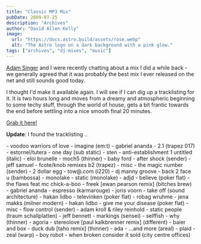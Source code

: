 ```yaml
---
title: "Classic MP3 Mix"
pubDate: 2009-07-25
description: "Archives"
author: "David Allen Kelly"
image:
  url: "https://docs.astro.build/assets/rose.webp"
  alt: "The Astro logo on a dark background with a pink glow."
tags: ["archives", "dj-mixes", "music"]
---
```


[Adam Singer](http://www.agsinger.com/) and I were recently chatting about a mix I did a while back - we generally agreed that it was probably the best mix I ever released on the net and still sounds good today.

I thought I'd make it available again. I will see if I can dig up a tracklisting for it. It is two hours long and moves from a dreamy and atmospheric beginning to some techy stuff, through the world of house, gets a bit frantic towards the end before settling into a nice smooth final 20 minutes.

[Grab it here!](http://www.kellyd.com/kd-desertfm-mix.zip)

**Update**: I found the tracklisting ..

\- voodoo warriors of love - imagine (em:t) - gabriel ananda - 2.1 (trapez 017) - estornel/tutera - one day (sub static) - sten - anti-establishment 1 untitled (italic) - eloi brunelle - moch5 (thinner) - baby ford - after shock (sender) - jeff samuel - fcote/knob remixes b2 (trapez) - misc - the magic number (sender) - 2 dollar egg - tow@.com (i220) - dj manny groove - back 2 face u (bambossa) - monolake - static (monolake) - adjd - believe (poker flat) - the flaws feat mc chick-a-boo - freek \[ewan pearson remix\] (bitches brew) - gabriel ananda - espresso (karmarouge) - joris voorn - take off (sound architecture) - hakan lidbo - televinken (poker flat) - robag wruhme - jena makks (milner modern) - hakan lidbo - give me your disease (poker flat) - misc - flow control (sender) - adam kroll & riley reinhold - static people (traum schallplatten) - jeff bennett - markings (sensei) - selffish - why (thinner) - agoria - stereolove \[paul kalkbrenner remix\] (different) - baier and box - duck dub \[taho remix\] (thinner) - ada - ...and more (areal) - plaid - zeal (warp) - boy robot - when broken consider it sold (city centre offices)
